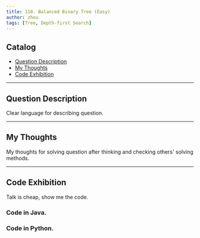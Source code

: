 ```yaml
---
title: 110. Balanced Binary Tree (Easy)                   
author: zhou      
tags: [Tree, Depth-first Search]            
---
```


       

## Catalog  
+ [Question Description](#partI)
+ [My Thoughts](#partII)
+ [Code Exhibition](#partIII)

----------------------------------

## Question Description
Clear language for describing question.    



----------------------------------

## My Thoughts
My thoughts for solving question after thinking and checking others' solving methods.        








----------------------------------

## Code Exhibition
Talk is cheap, show me the code.    
### Code in Java.     



### Code in Python.   




